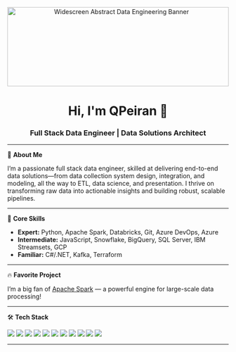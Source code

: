<!-- Banner: Modern Data Engineering Vibe (Widescreen) -->
<p align="center">
  <img src="https://images.unsplash.com/photo-1465101046530-73398c7f28ca?auto=format&fit=crop&w=1800&q=80" alt="Widescreen Abstract Data Engineering Banner" width="100%" style="max-height:180px; object-fit:cover;"/>
</p>

<h1 align="center">Hi, I'm QPeiran 👋</h1>
<h3 align="center">Full Stack Data Engineer | Data Solutions Architect</h3>

---

🚀 **About Me**

I’m a passionate full stack data engineer, skilled at delivering end-to-end data solutions—from data collection system design, integration, and modeling, all the way to ETL, data science, and presentation. I thrive on transforming raw data into actionable insights and building robust, scalable pipelines.

---

🌟 **Core Skills**

- **Expert:** Python, Apache Spark, Databricks, Git, Azure DevOps, Azure
- **Intermediate:** JavaScript, Snowflake, BigQuery, SQL Server, IBM Streamsets, GCP
- **Familiar:** C#/.NET, Kafka, Terraform

---

🔥 **Favorite Project**

I’m a big fan of [Apache Spark](https://github.com/apache/spark) — a powerful engine for large-scale data processing!

---

🛠 **Tech Stack**

<p align="left">
  <img src="https://img.shields.io/badge/Python-3776AB?style=for-the-badge&logo=python&logoColor=white"/>
  <img src="https://img.shields.io/badge/Apache%20Spark-E25A1C?style=for-the-badge&logo=apachespark&logoColor=white"/>
  <img src="https://img.shields.io/badge/Databricks-FF3621?style=for-the-badge&logo=databricks&logoColor=white"/>
  <img src="https://img.shields.io/badge/Azure-0078D4?style=for-the-badge&logo=microsoftazure&logoColor=white"/>
  <img src="https://img.shields.io/badge/Git-F05032?style=for-the-badge&logo=git&logoColor=white"/>
  <img src="https://img.shields.io/badge/JavaScript-F7DF1E?style=for-the-badge&logo=javascript&logoColor=black"/>
  <img src="https://img.shields.io/badge/Snowflake-56B9EB?style=for-the-badge&logo=snowflake&logoColor=white"/>
  <img src="https://img.shields.io/badge/BigQuery-4285F4?style=for-the-badge&logo=googlebigquery&logoColor=white"/>
  <img src="https://img.shields.io/badge/SQL_Server-CC2927?style=for-the-badge&logo=microsoftsqlserver&logoColor=white"/>
  <img src="https://img.shields.io/badge/IBM_StreamSets-052FAD?style=for-the-badge&logo=ibm&logoColor=white"/>
  <img src="https://img.shields.io/badge/Terraform-623CE4?style=for-the-badge&logo=terraform&logoColor=white"/>
</p>

---

<!-- Modern, clean, and PII-free! -->
